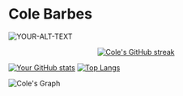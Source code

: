 # Cole Barbes

<picture>
 <source media="(prefers-color-scheme: dark)" srcset="YOUR-DARKMODE-IMAGE">
 <source media="(prefers-color-scheme: light)" srcset="YOUR-LIGHTMODE-IMAGE">
 <img alt="YOUR-ALT-TEXT" src="YOUR-DEFAULT-IMAGE">
</picture>

<p align="center">
  <a href="https://github.com/cbarbes1">
    <img src="https://github-readme-streak-stats.herokuapp.com/?user=cbarbes1&theme=radical&border=7F3FBF&background=0D1117" alt="Cole's GitHub streak"/>
  </a>
</p>

[![Your GitHub stats](https://github-readme-stats.vercel.app/api?username=cbarbes1&show_icons=true&theme=radical)](https://github.com/cbarbes1/github-readme-stats)
[![Top Langs](https://github-readme-stats.vercel.app/api/top-langs/?username=cbarbes1&layout=compact)](https://github.com/cbarbes1)

![Cole's Graph](https://github-readme-activity-graph.vercel.app/graph?username=cbarbes1&custom_title=Cole's%20GitHub%20Activity%20Graph&bg_color=0D1117&color=7F3FBF&line=7F3FBF&point=7F3FBF&area_color=FFFFFF&title_color=FFFFFF&area=true)
